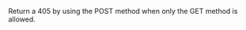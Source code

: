 Return a 405 by using the POST method when only the GET method is allowed.

<resource-map/>

<request/>

<response/>
